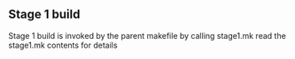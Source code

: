 Stage 1 build
-------------

Stage 1 build is invoked by the parent makefile by calling stage1.mk
read the stage1.mk contents for details

